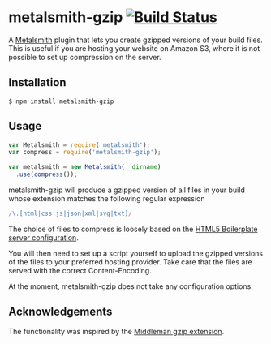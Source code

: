 # metalsmith-gzip [![Build Status](https://travis-ci.org/ludovicofischer/metalsmith-gzip.svg?branch=master)](https://travis-ci.org/ludovicofischer/metalsmith-gzip)

A [Metalsmith](http://metalsmith.io) plugin that lets you create gzipped versions of your build files. This is useful if you are hosting your website on Amazon S3, where it is not possible to set up compression on the server.

## Installation

```
$ npm install metalsmith-gzip
```

## Usage

```javascript
var Metalsmith = require('metalsmith');
var compress = require('metalsmith-gzip');

var metalsmith = new Metalsmith(__dirname)
  .use(compress());

```

metalsmith-gzip will produce a gzipped version of all files in your build whose extension matches the following regular expression

```javascript
/\.[html|css|js|json|xml|svg|txt]/
```

The choice of files to compress is loosely based on the [HTML5 Boilerplate server configuration](https://github.com/h5bp/server-configs-apache).

You will then need to set up a script yourself to upload the gzipped versions of the files to your preferred hosting provider. Take care that the files are served with the correct Content-Encoding.

 At the moment, metalsmith-gzip does not take any configuration options. 

## Acknowledgements

The functionality was inspired by the [Middleman gzip extension](http://middlemanapp.com/advanced/file-size-optimization/). 
